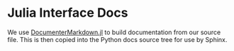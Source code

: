 # Julia Interface Docs

We use [DocumenterMarkdown.jl](https://github.com/JuliaDocs/DocumenterMarkdown.jl) to build documentation
from our source file. This is then copied into the Python docs source tree for use by Sphinx.
